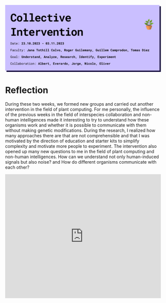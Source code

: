 ![page header](../../images/Bearbeitet/CollectiveInterventionCover.png)
# Reflection
During these two weeks, we formed new groups and carried out another intervention in the field of plant computing. For me personally, the influence of the previous weeks in the field of interspecies collaboration and non-human intelligences made it interesting to try to understand how these organisms work and whether it is possible to communicate with them without making genetic modifications. During the research, I realized how many approaches there are that are not comprehensible and that I was motivated by the direction of education and starter kits to simplify complexity and motivate more people to experiment. The intervention also opened up many new questions to me in the field of plant computing and non-human intelligences. How can we understand not only human-induced signals but also noise? and How do different organisms communicate with each other? 


<iframe width="100%" height="400px" src="https://www.youtube.com/embed/v7DfLnNG7B8?si=34pE_OTaQWWSfACo" title="YouTube video player" frameborder="0" allow="accelerometer; autoplay; clipboard-write; encrypted-media; gyroscope; picture-in-picture; web-share" allowfullscreen></iframe>